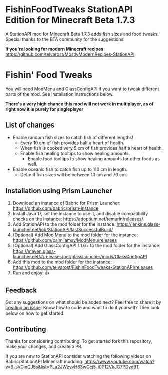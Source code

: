 # FishinFoodTweaks StationAPI Edition for Minecraft Beta 1.7.3

A StationAPI mod for Minecraft Beta 1.7.3 adds fish sizes and food tweaks. Special thanks to the BTA community for the suggestions!

**If you're looking for modern Minecraft recipes:** https://github.com/telvarost/MostlyModernRecipes-StationAPI

# Fishin' Food Tweaks

You will need ModMenu and GlassConfigAPI if you want to tweak different parts of the mod. See installation instructions below.

**There's a very high chance this mod will not work in multiplayer, as of right now it is purely for singleplayer**

## List of changes

* Enable random fish sizes to catch fish of different lengths!
  * Every 10 cm of fish provides half a heart of health.
  * When fish is cooked very 5 cm of fish provides half a heart of health.
  * Enable fish healing tooltips to show healing amounts.
    * Enable food tooltips to show healing amounts for other foods as well.
* Enable oceanic fish to catch fish up to 110 cm in length.
  * Default fish sizes will be between 10 cm and 70 cm.

## Installation using Prism Launcher

1. Download an instance of Babric for Prism Launcher: https://github.com/babric/prism-instance
2. Install Java 17, set the instance to use it, and disable compatibility checks on the instance: https://adoptium.net/temurin/releases/
3. Add StationAPI to the mod folder for the instance: https://jenkins.glass-launcher.net/job/StationAPI/lastSuccessfulBuild/
4. (Optional) Add Mod Menu to the mod folder for the instance: https://github.com/calmilamsy/ModMenu/releases
5. (Optional) Add GlassConfigAPI 1.1.6+ to the mod folder for the instance: https://maven.glass-launcher.net/#/releases/net/glasslauncher/mods/GlassConfigAPI
6. Add this mod to the mod folder for the instance: https://github.com/telvarost/FishinFoodTweaks-StationAPI/releases
7. Run and enjoy! 👍

## Feedback

Got any suggestions on what should be added next? Feel free to share it by [creating an issue](https://github.com/telvarost/FishinFoodTweaks-StationAPI/issues/new). Know how to code and want to do it yourself? Then look below on how to get started.

## Contributing

Thanks for considering contributing! To get started fork this repository, make your changes, and create a PR. 

If you are new to StationAPI consider watching the following videos on Babric/StationAPI Minecraft modding: https://www.youtube.com/watch?v=9-sVGjnGJ5s&list=PLa2JWzyvH63wGcj5-i0P12VkJG7PDyo9T
